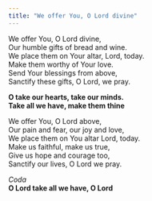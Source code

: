 ```yaml
---
title: "We offer You, O Lord divine"
---
```


We offer You, O Lord divine,   
Our humble gifts of bread and wine.   
We place them on Your altar, Lord, today.   
Make them worthy of Your love.   
Send Your blessings from above,   
Sanctify these gifts, O Lord, we pray.

**O take our hearts, take our minds.   
Take all we have, make them thine**

We offer You, O Lord above,   
Our pain and fear, our joy and love,   
We place them on You altar Lord, today.   
Make us faithful, make us true,   
Give us hope and courage too,   
Sanctify our lives, O Lord we pray.

_Coda_   
**O Lord take all we have, O Lord**